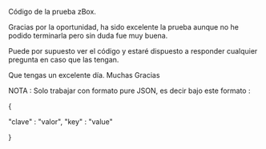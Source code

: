 Código de la prueba zBox.

Gracias por la oportunidad, ha sido excelente la prueba aunque no he podido terminarla pero sin duda fue muy buena.

Puede por supuesto ver el código y estaré dispuesto a responder cualquier pregunta en caso que las tengan.

Que tengas un excelente día. Muchas Gracias

NOTA : Solo trabajar con formato pure JSON, es decir bajo este formato : 

{

  "clave" : "valor",
  "key" : "value"

}
